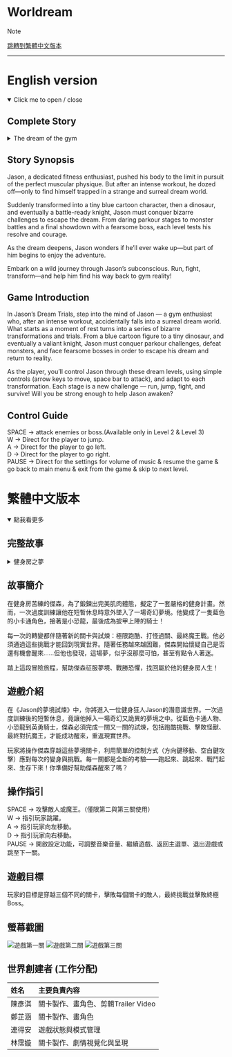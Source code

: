 # Worldream
> [!NOTE]
> <a href="#繁體中文">跳轉到繁體中文版本</a>

* * * 

# English version
<details open>
<summary>Click me to open / close </summary>

## Complete Story
<details>
<summary>The dream of the gym</summary>
 
>  Jason was working out hard at the gym. His goal was to become super strong and have a body full of muscles. To achieve this, he made a detailed workout plan. However, because he had trained for too long the day before, he suddenly felt extremely tired today—his body was fatigued, and he even felt a bit dizzy. So, he decided to take a short rest.

> But unexpectedly, he transformed into a small, blue, cartoon character! That’s when he realized—was he trapped in a dream?

> Suddenly, a mischievous-looking little figure appeared and told him he had to complete a parkour level using the arrow keys to move. Only then could he wake up. Jason quickly understood that he had to finish the level fast, or people at the gym might think he had died.

> He passed the level and reached the end successfully. Just as he was relieved and thought he had barely survived the first challenge, he didn’t wake up as he had hoped. Instead, he felt his body becoming more and more tingly—then realized he had turned into a little dinosaur!

> “When will I finally get out of here?” he thought.

> Just then, that evil smile appeared once more. This time, the task was to defeat all the monsters before reaching the goal. He had to use the arrow keys and the space bar to attack. He completed the level again, and his mood lifted—he thought, “This time I’ll really be able to get out!”

> But then, a tattooed, fierce-looking man appeared and said, “I give you my full respect. You passed the two trials I prepared for you. But now, you must defeat me to wake up.”

> Jason was no longer surprised. After being tricked twice, he was curious what his new form would be. This time, he had turned into a knight. “If I’m a knight,” he thought, “then I’m meant to defeat the final boss!”

> When he defeated the boss, the screen suddenly lit up and played a video left by the boss himself—he knew he would be defeated eventually. The video showed the boss in agony.

After watching the video, Jason laughed uncontrollably. Not only had he beaten the final boss, but he could finally return to reality.

> Looking back at all the terrifying things he had experienced, Jason was still in disbelief. But at the same time, he actually enjoyed being a knight and defeating the demon lord. Now, back in the real world, he continued his workout plan once more.

</details>

## Story Synopsis
Jason, a dedicated fitness enthusiast, pushed his body to the limit in pursuit of the perfect muscular physique. But after an intense workout, he dozed off—only to find himself trapped in a strange and surreal dream world.

Suddenly transformed into a tiny blue cartoon character, then a dinosaur, and eventually a battle-ready knight, Jason must conquer bizarre challenges to escape the dream. From daring parkour stages to monster battles and a final showdown with a fearsome boss, each level tests his resolve and courage.

As the dream deepens, Jason wonders if he’ll ever wake up—but part of him begins to enjoy the adventure.

Embark on a wild journey through Jason’s subconscious. Run, fight, transform—and help him find his way back to gym reality!

## Game Introduction

In Jason’s Dream Trials, step into the mind of Jason — a gym enthusiast who, after an intense workout, accidentally falls into a surreal dream world. What starts as a moment of rest turns into a series of bizarre transformations and trials. From a blue cartoon figure to a tiny dinosaur, and eventually a valiant knight, Jason must conquer parkour challenges, defeat monsters, and face fearsome bosses in order to escape his dream and return to reality.

As the player, you’ll control Jason through these dream levels, using simple controls (arrow keys to move, space bar to attack), and adapt to each transformation. Each stage is a new challenge — run, jump, fight, and survive! Will you be strong enough to help Jason awaken?

## Control Guide
SPACE → attack enemies or boss.(Available only in Level 2 & Level 3)<br>
W → Direct for the player to jump.<br>
A → Direct for the player to go left.<br>
D → Direct for the player to go right.<br>
PAUSE → Direct for the settings for volume of music & resume the game & go back to main menu & exit from the game & skip to next level.

# 繁體中文版本
<details  open>
<summary>點我看更多</summary>

## 完整故事
<details>
<summary>健身房之夢</summary>

> Jason正在健身房努力鍛鍊，他的目標是變得非常強壯，擁有一副充滿肌肉的身體。為了達成這個目標，他制定了一套詳細的健身計畫，然而，由於前一天鍛鍊得太久，他今天突然感到極度疲憊——全身無力，甚至有點頭暈，所以，他決定稍微休息一下。

> 但沒想到，他竟然變成了一個藍色的小卡通角色！這時他才驚覺——自己是不是被困在夢裡了？

> 突然，一個看起來頑皮又帶點邪惡的小傢伙出現，告訴他必須完成一個跑酷關卡，使用方向鍵來移動，才能從夢中醒來。Jason立刻意識到，他必須盡快完成這個關卡，不然健身房裡的人可能會以為他死了。

> 他成功通過了這個關卡，順利抵達終點。就在他鬆了一口氣，以為自己總算撐過了第一道挑戰時，他卻並沒有如願醒來。反而，他感覺自己的身體越來越刺癢——然後他發現自己竟然變成了一隻小恐龍！

> 「我到底什麼時候才能離開這裡啊？」他心想。

> 就在這時，那張邪惡的笑容又再次出現。這一次，他的任務是要在到達終點之前擊敗所有的怪物。他必須使用方向鍵和空白鍵來進行攻擊。他再次順利通關，心情也頓時開朗起來——他想：「這次我真的可以出去了吧！」

> 沒想到，一個全身刺青、面容兇狠的男人出現了，對他說：「我給你滿滿的尊重，畢竟你通過了我為你設下的兩道考驗。但現在，你必須擊敗我，才能真正從夢中醒來。」

> 這次傑森已經不再驚訝。被騙了兩次之後，他反而開始好奇，這次自己會變成什麼模樣。結果，他變成了一位騎士。「既然我成了騎士，」他心想，「那我就該打敗魔王！」

> 當他成功打敗魔王時，螢幕突然亮起，播出了一段魔王留下的影片——因為魔王知道自己終究會被打敗。影片中展示了魔王痛苦的神情。

> 看完整段影片後，傑森忍不住大笑。他不僅打敗了最終魔王，也終於可以回到現實世界了。

> 回想起一路上經歷的種種驚險與恐怖，傑森依然感到不可思議。但同時，他其實也挺享受當騎士、挑戰魔王的過程。而現在，回到現實的他，又重新開始了自己的健身計畫。
</details>

## 故事簡介

在健身房苦練的傑森，為了鍛鍊出完美肌肉體態，擬定了一套嚴格的健身計畫。然而，一次過度訓練讓他在短暫休息時意外墜入了一場奇幻夢境。他變成了一隻藍色的小卡通角色，接著是小恐龍，最後成為披甲上陣的騎士！

每一次的轉變都伴隨著新的關卡與試煉：極限跑酷、打怪過關、最終魔王戰。他必須通過這些挑戰才能回到現實世界。隨著任務越來越困難，傑森開始懷疑自己是否還有機會醒來……但他也發現，這場夢，似乎沒那麼可怕，甚至有點令人著迷。

踏上這段冒險旅程，幫助傑森征服夢境、戰勝恐懼，找回屬於他的健身房人生！

## 遊戲介紹

在《Jason的夢境試煉》中，你將進入一位健身狂人Jason的潛意識世界。一次過度訓練後的短暫休息，竟讓他掉入一場奇幻又詭異的夢境之中。從藍色卡通人物、小恐龍到英勇騎士，傑森必須完成一關又一關的試煉，包括跑酷挑戰、擊敗怪獸、最終對抗魔王，才能成功醒來，重返現實世界。

玩家將操作傑森穿越這些夢境關卡，利用簡單的控制方式（方向鍵移動、空白鍵攻擊）應對每次的變身與挑戰。每一關都是全新的考驗——跑起來、跳起來、戰鬥起來、生存下來！你準備好幫助傑森醒來了嗎？

## 操作指引

SPACE → 攻擊敵人或魔王。（僅限第二與第三關使用）<br>
W → 指引玩家跳躍。<br>
A → 指引玩家向左移動。<br>
D → 指引玩家向右移動。<br>
PAUSE → 開啟設定功能，可調整音樂音量、繼續遊戲、返回主選單、退出遊戲或跳至下一關。

## 遊戲目標

玩家的目標是穿越三個不同的關卡，擊敗每個關卡的敵人，最終挑戰並擊敗終極 Boss。

## 螢幕截圖

![遊戲第一關](Assets/sprites/屁屁屁)
![遊戲第二關](Assets/sprites/屁屁)
![遊戲第三關](Assets/sprites/屁)

## 世界創建者 (工作分配)

| 姓名 | 主要負責內容             |
| :--- | :----------------------- |
| 陳彥淇 | 關卡製作、畫角色、剪輯Trailer Video    |
| 鄭芷涵 | 關卡製作、畫角色    |
| 連得安 | 遊戲狀態與模式管理  |
| 林霈嫙 | 關卡製作、劇情視覺化與呈現 |